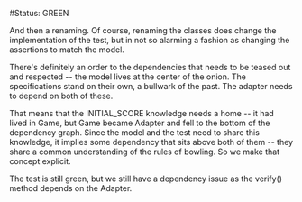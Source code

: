 #Status: GREEN

And then a renaming.  Of course, renaming the classes does change
the implementation of the test, but in not so alarming a fashion
as changing the assertions to match the model.

There's definitely an order to the dependencies that needs to
be teased out and respected -- the model lives at the center of
the onion.  The specifications stand on their own, a bullwark
of the past.  The adapter needs to depend on both of these.

That means that the INITIAL_SCORE knowledge needs a home -- it
had lived in Game, but Game became Adapter and fell to the
bottom of the dependency graph.  Since the model and the test
need to share this knowledge, it implies some dependency
that sits above both of them -- they share a common understanding
of the rules of bowling.  So we make that concept explicit.

The test is still green, but we still have a dependency issue as
the verify() method depends on the Adapter.